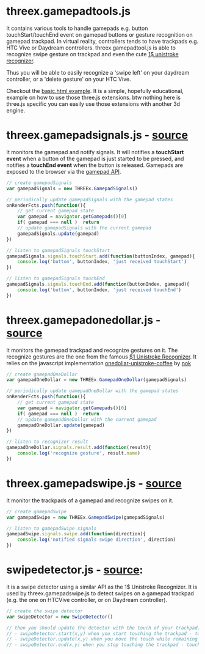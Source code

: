 # threex.gamepadtools.js
It contains various tools to handle gamepads e.g. button touchStart/touchEnd event on gamepad buttons
or gesture recognition on gamepad trackpad.
In virtual reality, controllers tends to have trackpads e.g. HTC Vive or Daydream controllers.
threex.gamepadtool.js is able to recognize swipe gesture on trackpad 
and even the cute [1$ unistroke recognizer](http://depts.washington.edu/aimgroup/proj/dollar).

Thus you will be able to easily recognize a 'swipe left' on your daydream controller,
or a 'delete gesture' on your HTC Vive.

Checkout the [basic.html example](https://github.com/jeromeetienne/threex.gamepadtools.js/blob/master/examples/basic.html). 
It is a simple, hopefully educational, example
on how to use those three.js extensions. btw nothing here is three.js specific 
you can easily use those extensions with another 3d engine.

# threex.gamepadsignals.js - [source](https://github.com/jeromeetienne/threex.gamepadtools.js/blob/master/src/threex.gamepadsignals.js)
It monitors the gamepad and notify signals.
It will notifies a **touchStart event** when a button of the gamepad is just started to be pressed,
and notifies a **touchEnd event** when the button is released.
Gamepads are exposed to the browser via the [gamepad API](https://developer.mozilla.org/en-US/docs/Web/API/Gamepad_API).


```javascript
// create gamepadSignals
var gamepadSignals = new THREEx.GamepadSignals()

// periodically update gamepadSignals with the gamepad states
onRenderFcts.push(function(){
	// get current gamepad state
	var gamepad = navigator.getGamepads()[0]
	if( gamepad === null )	return
	// update gamepadSignals with the current gamepad
	gamepadSignals.update(gamepad)		
})

// listen to gamepadSignals touchStart
gamepadSignals.signals.touchStart.add(function(buttonIndex, gamepad){	
	console.log('button', buttonIndex, 'just received touchStart')
})

// listen to gamepadSignals touchEnd
gamepadSignals.signals.touchEnd.add(function(buttonIndex, gamepad){	
	console.log('button', buttonIndex, 'just received touchEnd')
})
```



# threex.gamepadonedollar.js - [source](https://github.com/jeromeetienne/threex.gamepadtools.js/blob/master/src/threex.gamepadonedollar.js)
It monitors the gamepad trackpad and recognize gestures on it. The recognize gestures
are the one from the famous [$1 Unistroke Recognizer](http://depts.washington.edu/aimgroup/proj/dollar/).
It relies on the javascript implementation [onedollar-unistroke-coffee](https://github.com/nok/onedollar-unistroke-coffee)
by [nok](http://nok.onl)


```javascript
// create gamepadOneDollar
var gamepadOneDollar = new THREEx.GamepadOneDollar(gamepadSignals)

// periodically update gamepadOneDollar with the gamepad states
onRenderFcts.push(function(){
	// get current gamepad state
	var gamepad = navigator.getGamepads()[0]
	if( gamepad === null )	return
	// update gamepadOneDollar with the current gamepad
	gamepadOneDollar.update(gamepad)		
})	

// listen to recognizer result
gamepadOneDollar.signals.result.add(function(result){
	console.log('recognize gesture', result.name)
})
```

# threex.gamepadswipe.js - [source](https://github.com/jeromeetienne/threex.gamepadtools.js/blob/master/src/threex.gamepadswipe.js)

It monitor the trackpads of a gamepad and recognize swipes on it.

```javascript
// create gamepadSwipe
var gamepadSwipe = new THREEx.GamepadSwipe(gamepadSignals)

// listen to gamepadSwipe signals 
gamepadSwipe.signals.swipe.add(function(direction){
	console.log('notified signals swipe direction', direction)
})
```

# swipedetector.js - [source](https://github.com/jeromeetienne/threex.gamepadtools.js/blob/master/src/swipedetector.js):
it is a swipe detector using a similar API as the 1$ Unistroke Recognizer.
It is used by threex.gamepadswipe.js to detect swipes on a gamepad trackpad (e.g. the one on HTCVive controller, or on Daydream controller).

```javascript
// create the swipe detector
var swipeDetector = new SwipeDetector()

// then you should update the detector with the touch of your trackpad.
// - swipeDetector.start(x,y) when you start touching the trackpad - touchStart
// - swipeDetector.update(x,y) when you move the touch while remaining touched - touchMove
// - swipeDetector.end(x,y) when you stop touching the trackpad - touchEnd
```
